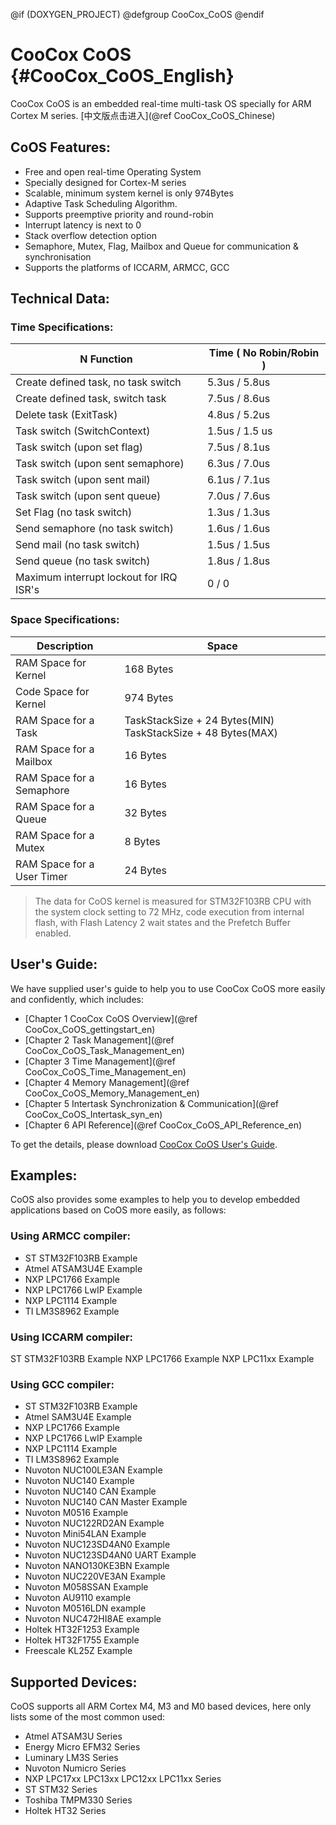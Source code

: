 
@if (DOXYGEN_PROJECT)
@defgroup CooCox_CoOS
@endif

# CooCox CoOS  {#CooCox_CoOS_English}
CooCox CoOS is an embedded real-time multi-task OS specially for ARM Cortex M series.
[中文版点击进入](@ref CooCox_CoOS_Chinese)

## CoOS Features:
- Free and open real-time Operating System
- Specially designed for Cortex-M series
- Scalable, minimum system kernel is only 974Bytes
- Adaptive Task Scheduling Algorithm.
- Supports preemptive priority and round-robin
- Interrupt latency is next to 0
- Stack overflow detection option
- Semaphore, Mutex, Flag, Mailbox and Queue for communication & synchronisation
- Supports the platforms of ICCARM, ARMCC, GCC

## Technical Data:
### Time Specifications:
N Function	                        |Time ( No Robin/Robin )
----------------------------------- | -------------
Create defined task, no task switch	| 5.3us / 5.8us
Create defined task, switch task	| 7.5us / 8.6us
Delete task (ExitTask)	            | 4.8us / 5.2us
Task switch (SwitchContext)	        | 1.5us / 1.5 us
Task switch (upon set flag)	        | 7.5us / 8.1us
Task switch (upon sent semaphore)	| 6.3us / 7.0us
Task switch (upon sent mail)	    | 6.1us / 7.1us
Task switch (upon sent queue)	    | 7.0us / 7.6us
Set Flag (no task switch)	        | 1.3us / 1.3us
Send semaphore (no task switch)	    | 1.6us / 1.6us
Send mail (no task switch)	        | 1.5us / 1.5us
Send queue (no task switch)	        | 1.8us / 1.8us
Maximum interrupt lockout for IRQ ISR's | 0 / 0

### Space Specifications:
Description	                | Space
--------------------------- | -------------
RAM Space for Kernel	    | 168 Bytes
Code Space for Kernel	    | 974 Bytes
RAM Space for a Task	    | TaskStackSize + 24 Bytes(MIN) TaskStackSize + 48 Bytes(MAX)
RAM Space for a Mailbox	    | 16 Bytes
RAM Space for a Semaphore	| 16 Bytes
RAM Space for a Queue	    | 32 Bytes
RAM Space for a Mutex	    | 8   Bytes
RAM Space for a User Timer	| 24 Bytes

> The data for CoOS kernel is measured for STM32F103RB CPU with the system clock setting to 72 MHz, code execution from internal flash, with Flash Latency 2 wait states and the Prefetch Buffer enabled.

## User's Guide:
We have supplied user's guide to help you to use CooCox CoOS more easily and confidently, which includes:

- [Chapter 1 CooCox CoOS Overview](@ref CooCox_CoOS_gettingstart_en)
- [Chapter 2 Task Management](@ref CooCox_CoOS_Task_Management_en)
- [Chapter 3 Time Management](@ref CooCox_CoOS_Time_Management_en)
- [Chapter 4 Memory Management](@ref CooCox_CoOS_Memory_Management_en)
- [Chapter 5 Intertask Synchronization & Communication](@ref CooCox_CoOS_Intertask_syn_en)
- [Chapter 6 API Reference](@ref CooCox_CoOS_API_Reference_en)

To get the details, please download  [CooCox CoOS User's Guide](assets/pdf/CooCox_CoOS_User_Guide.pdf).

## Examples:
CoOS also provides some examples to help you to develop embedded applications based on CoOS more easily, as follows:

### Using ARMCC compiler:
- ST STM32F103RB Example
- Atmel ATSAM3U4E Example
- NXP LPC1766 Example
- NXP LPC1766 LwIP Example
- NXP LPC1114 Example
- TI LM3S8962 Example

### Using ICCARM compiler:
ST STM32F103RB Example
NXP LPC1766 Example
NXP LPC11xx Example

### Using GCC compiler:
- ST STM32F103RB Example
- Atmel SAM3U4E Example
- NXP LPC1766 Example
- NXP LPC1766 LwIP Example
- NXP LPC1114 Example
- TI LM3S8962 Example
- Nuvoton NUC100LE3AN Example
- Nuvoton NUC140 Example
- Nuvoton NUC140 CAN Example
- Nuvoton NUC140 CAN Master Example
- Nuvoton M0516 Example
- Nuvoton NUC122RD2AN Example
- Nuvoton Mini54LAN Example
- Nuvoton NUC123SD4AN0 Example
- Nuvoton NUC123SD4AN0 UART Example
- Nuvoton NANO130KE3BN Example
- Nuvoton NUC220VE3AN Example
- Nuvoton M058SSAN Example
- Nuvoton AU9110 example 
- Nuvoton M0516LDN example 
- Nuvoton NUC472HI8AE example 
- Holtek HT32F1253 Example
- Holtek HT32F1755 Example
- Freescale KL25Z Example

## Supported Devices:
CoOS supports all ARM Cortex M4, M3 and M0 based devices, here only lists some of the most common used:
- Atmel ATSAM3U Series
- Energy Micro EFM32 Series
- Luminary LM3S Series
- Nuvoton Numicro Series
- NXP LPC17xx LPC13xx LPC12xx LPC11xx Series
- ST STM32 Series
- Toshiba TMPM330 Series
- Holtek HT32 Series
